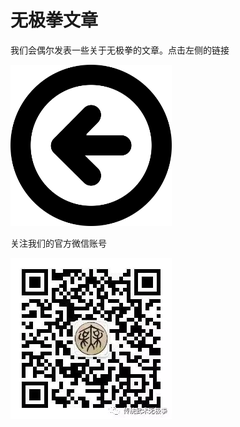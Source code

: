 # 无极拳文章

我们会偶尔发表一些关于无极拳的文章。点击左侧的链接

<img src="/images/arrow_pointing_left.png" alt="Click on Articles on the left" style="width: 258px;"/>

关注我们的官方微信账号

![Official Wujiquan Wechat QR Code](/images/wujiquan_qrcode.webp)
